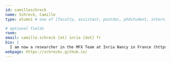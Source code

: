 ```yaml
---
id: camilleschreck
name: Schreck, Camille
type: alumni # one of [faculty, assistant, postdoc, phdstudent, intern]

# optional fields
room: 
email: camille.schreck [at] inria [dot] fr
bio: |
  I am now a researcher in the MFX Team at Inria Nancy in France (https://mfx.loria.fr/). I was a postdoc researcher at IST Austria in [Chris Wojta Group](http://pub.ist.ac.at/group_wojtan/) between 2016 and 2020. I am interested in physics-based simulation and modeling natural phenoma as well as geometric modeling. I obtained my PhD in 2016 at the University of Grenoble-Alpes, supervised by Stefanie Hahmann and Damien Rohmer of the Imagine Team. I got an Engenieering Degree in 2013 from the school ENSIMAG (Grenoble INP) of Grenoble, France.
webpage: https://schreckc.github.io/
---
```

